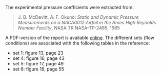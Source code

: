 The experimental pressure coefficients were extracted from:

> J. B. McDevitt, A. F. Okuno: *Static and Dynamic Pressure Measurements on a NACA0012 Airfoil in the Ames High Reynolds Number Facility*, NASA TR NASA-TP-2485, 1985

A PDF-version of the report is available [online](https://ntrs.nasa.gov/citations/19850019511). The different sets (flow conditions) are associated with the following tables in the reference:

- set 1: figure 13, page 23
- set 4: figure 16, page 43
- set 5: figure 17, page 49
- set 6: figure 18, page 55